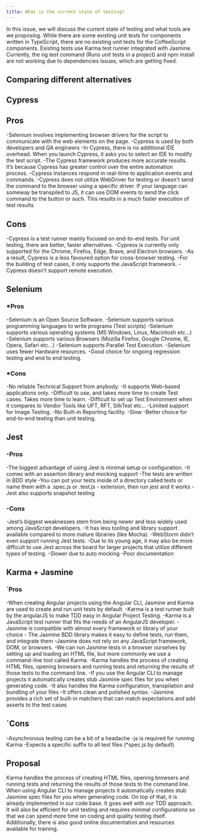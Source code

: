 ```yaml
---
title: What is the current state of testing?
---
```


In this issue, we will discuss the current state of testing and what tools are
we proposing. While there are some existing unit tests for components written
in TypeScript, there are no existing unit tests for the CoffeeScript components.
Existing tests use Karma test runner integrated with Jasmine.
Currently, the ng test command (Runs unit tests in a project) and npm install
are not working due to dependencies issues, which are getting fixed.

## Comparing different alternatives

## Cypress

## Pros

-Selenium involves implementing browser drivers for the script to communicate
with the web elements on the page. -Cypress is used by both developers and QA
engineers -In Cypress, there is no additional IDE overhead. When you launch
Cypress, it asks you to select an IDE to modify the test script. -The Cypress
framework produces more accurate results. It’s because Cypress has greater
control over the entire automation process. -Cypress instances respond in
real-time to application events and commands. -Cypress does not utilize WebDriver
for testing or doesn't send the command to the browser using a specific driver.
If your language can someway be transpiled to JS, it can use DOM events to send
the click command to the button or such. This results in a much faster execution
of test results

## Cons

-Cypress is a test runner mainly focused on end-to-end tests. For unit testing,
there are better, faster alternatives. -Cypress is currently only supported for
the Chrome, Firefox, Edge, Brave, and Electron browsers. -As a result, Cypress
is a less favoured option for cross-browser testing. -For the building of test
cases, it only supports the JavaScript framework. -Cypress doesn’t support
remote execution.

## Selenium

### *Pros

-Selenium is an Open Source Software. -Selenium supports various programming
languages to write programs (Test scripts) -Selenium supports various operating
systems (MS Windows, Linux, Macintosh etc...) -Selenium supports various Browsers
(Mozilla Firefox, Google Chrome, IE, Opera, Safari etc...) -Selenium supports
Parallel Test Execution. -Selenium uses fewer Hardware resources. -Good
choice for ongoing regression testing and end to end testing.

### *Cons

-No reliable Technical Support from anybody. -It supports Web-based applications
only. -Difficult to use, and takes more time to create Test cases. Takes more
time to learn. -Difficult to set up Test Environment when it compares to Vendor
Tools like UFT, RFT, SilkTest etc... -Limited support for Image Testing. -No
Built-in Reporting facility. -Slow -Better choice for end-to-end testing than
unit testing.

## Jest

### -Pros

-The biggest advantage of using Jest is minimal setup or configuration. -It
comes with an assertion library and mocking support -The tests are written in
BDD style -You can put your tests inside of a directory called tests or name
them with a .spec.js or .test.js - extension, then run jest and it
works -Jest also supports snapshot testing

### -Cons

-Jest’s biggest weaknesses stem from being newer and less widely used among
JavaScript developers.
-It has less tooling and library support available compared to more mature
libraries (like Mocha).
-WebStorm didn’t even support running Jest tests. -Due to its young age, it may
also be more difficult to use Jest across the board for larger projects that
utilize different types of testing.
-Slower due to auto mocking -Poor documentation

## Karma + Jasmine

### `Pros

-When creating Angular projects using the Angular CLI, Jasmine and Karma are
used to create and run unit tests by default. -Karma is a test runner built by
the angularJS to make TDD easy in Angular Project Testing. -Karma is a JavaScript
test runner that fits the needs of an AngularJS developer.
-Jasmine is compatible with almost every framework or library of your choice -
The Jasmine BDD library makes it easy to define tests, run them, and integrate
them -Jasmine does not rely on any JavaScript framework, DOM, or browsers. -We
can run Jasmine tests in a browser ourselves by setting up and loading an HTML
file, but more commonly we use a command-line tool called Karma. -Karma
handles the process of creating HTML files, opening browsers and running tests
and returning the results of those tests to the command line. -If you use the
Angular CLI to manage projects it automatically creates stub Jasmine spec files
for you when generating code. -It also handles the Karma configuration,
transpilation and bundling of your files -It offers clean and polished syntax.
-Jasmine provides a rich set of built-in matchers that can match expectations and
add asserts to the test cases

## `Cons

-Asynchronous testing can be a bit of a headache -js is required for running
Karma -Expects a specific suffix to all test files (\*spec.js by default)

## Proposal

Karma handles the process of creating HTML files, opening browsers and running
tests and returning the results of those tests to the command line. When using
Angular CLI to manage projects it automatically creates stub Jasmine spec files
for you when generating code. On top of that, it is already implemented in our
code base. It goes well with our TDD approach. It will also be efficient
for unit testing and requires minimal configurations so that we can spend more
time on coding and quality testing itself. Additionally, there is also good
online documentation and resources available for training.

